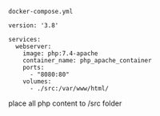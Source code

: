 `docker-compose.yml`
```
version: '3.8'

services:
  webserver:
    image: php:7.4-apache
    container_name: php_apache_container
    ports:
      - "8080:80"
    volumes:
      - ./src:/var/www/html/
```
place all php content to /src folder
